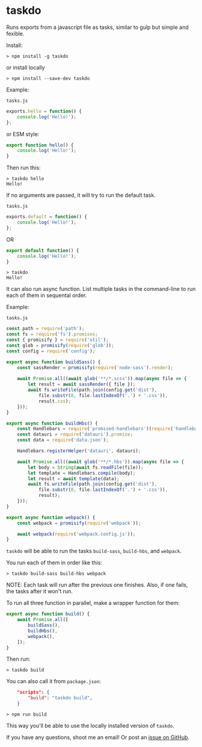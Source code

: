 # taskdo
Runs exports from a javascript file as tasks, similar to gulp but simple and fexible.

Install:

```
> npm install -g taskdo
```

or install locally
```
> npm install --save-dev taskdo
```

Example:

`tasks.js`
```js
exports.hello = function() {
    console.log('Hello!');
};
```

or ESM style:
```js
export function hello() {
    console.log('Hello!');
}
```

Then run this:
```
> taskdo hello
Hello!
```

If no arguments are passed, it will try to run the default task.

`tasks.js`
```js
exports.default = function() {
    console.log('Hello!');
};
```
OR
```js
export default function() {
    console.log('Hello!');
}
```

```
> taskdo
Hello!
```

It can also run async function. List multiple tasks in the command-line to run each of them in sequental order.

Example:

`tasks.js`
```js
const path = require('path');
const fs = require('fs').promises;
const { promisify } = require('util');
const glob = promisify(require('glob'));
const config = require('config');

export async function buildSass() {
    const sassRender = promisify(require('node-sass').render);
    
    await Promise.all((await glob('**/*.scss')).map(async file => {
        let result = await sassRender({ file });
        await fs.writeFile(path.join(config.get('dist'),
            file.substr(0, file.lastIndexOf('.') + '.css')),
            result.css);
    }));
}

export async function buildHbs() {
    const Handlebars = require('promised-handlebars')(require('handlebars'));
    const datauri = require('datauri').promise;
    const data = require('data.json');

    Handlebars.registerHelper('datauri', datauri);

    await Promise.all((await glob('**/*.hbs')).map(async file => {
        let body = String(await fs.readFile(file));
        let template = Handlebars.compile(body);
        let result = await template(data);
        await fs.writeFile(path.join(config.get('dist'),
            file.substr(0, file.lastIndexOf('.') + '.css')),
            result);
    }));
}

export async function webpack() {
    const webpack = promisify(require('webpack'));

    await webpack(require('webpack.config.js'));
}
```

`taskdo` will be able to run the tasks `build-sass`, `build-hbs`, and `webpack`.

You run each of them in order like this:
```
> taskdo build-sass build-hbs webpack
```

NOTE: Each task will run after the previous one finishes. Also, if one fails, the tasks after it won't run.

To run all three function in parallel, make a wrapper function for them:
```js
export async function build() {
    await Promise.all([
        buildSass(),
        buildHbs(),
        webpack(),
    ]);
}
```

Then run:
```
> taskdo build
```

You can also call it from `package.json`:
```json
    "scripts": {
        "build": "taskdo build",
    }
```

```
> npm run build
```

This way you'll be able to use the locally installed version of `taskdo`.

If you have any questions, shoot me an email! Or post an [issue on GitHub](https://github.com/larryc5/taskdo/issues).
